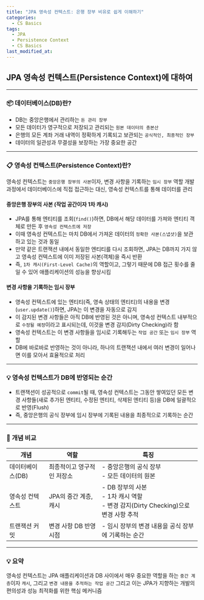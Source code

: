 ```yaml
---
title: "JPA 영속성 컨텍스트: 은행 장부 비유로 쉽게 이해하기"
categories:
  - CS Basics
tags:
  - JPA
  - Persistence Context
  - CS Basics
last_modified_at: 
---
```


## JPA 영속성 컨텍스트(Persistence Context)에 대하여

---

### 📦 데이터베이스(DB)란?

- DB는 중앙은행에서 관리하는 `돈 관리 장부`
- 모든 데이터가 영구적으로 저장되고 관리되는 `원본 데이터의 총본산`
- 은행의 모든 계좌 거래 내역이 정확하게 기록되고 보관되는 `공식적인, 최종적인 장부`
- 데이터의 일관성과 무결성을 보장하는 가장 중요한 공간

---

### 📋 영속성 컨텍스트(Persistence Context)란?

영속성 컨텍스트는 `중앙은행 장부의 사본`이자, 변경 사항을 기록하는 `임시 장부` 역할
개발 과정에서 데이터베이스에 직접 접근하는 대신, 영속성 컨텍스트를 통해 데이터를 관리

#### 중앙은행 장부의 사본 (작업 공간이자 1차 캐시)

- JPA를 통해 엔티티를 조회(`find()`)하면, DB에서 해당 데이터를 가져와 엔티티 객체로 만든 후 `영속성 컨텍스트에 저장`
- 이때 영속성 컨텍스트는 마치 DB에서 가져온 데이터의 `정확한 사본(스냅샷)`을 보관하고 있는 것과 동일
- 만약 같은 트랜잭션 내에서 동일한 엔티티를 다시 조회하면, JPA는 DB까지 가지 않고 영속성 컨텍스트에 이미 저장된 사본(객체)을 즉시 반환
- 즉, `1차 캐시(First-Level Cache)`의 역할이고, 그렇기 때문에  DB 접근 횟수를 줄일 수 있어 애플리케이션의 성능을 향상시킴

#### 변경 사항을 기록하는 임시 장부

- 영속성 컨텍스트에 있는 엔티티(즉, 영속 상태의 엔티티)의 내용을 변경(`user.update()`)하면, JPA는 이 변경을 자동으로 감지
- 이 감지된 변경 사항들은 아직 DB에 반영된 것은 아니며, 영속성 컨텍스트 내부적으로 `수정될 예정`이라고 표시되는데, 이것을 변경 감지(Dirty Checking)라 함
- 영속성 컨텍스트는 이 변경 사항들을 임시로 기록해두는 `작업 공간` 또는 `임시 장부` 역할
- DB에 바로바로 반영하는 것이 아니라, 하나의 트랜잭션 내에서 여러 변경이 일어나면 이를 모아서 효율적으로 처리

---

### 💡 영속성 컨텍스트가 DB에 반영되는 순간

- 트랜잭션이 성공적으로 `commit`될 때, 영속성 컨텍스트는 그동안 쌓여있던 모든 변경 사항들(새로 추가된 엔티티, 수정된 엔티티, 삭제된 엔티티 등)을 DB에 일괄적으로 반영(Flush)
- 즉, 중앙은행의 공식 장부에 임시 장부에 기록된 내용을 최종적으로 기록하는 순간

---

### 🔄 개념 비교

| 개념               | 역할                       | 특징                                                                |
|--------------------|----------------------------|---------------------------------------------------------------------|
| 데이터베이스(DB) | 최종적이고 영구적인 저장소 | - 중앙은행의 공식 장부 <br> - 모든 데이터의 원본                  |
| 영속성 컨텍스트  | JPA의 중간 계층, 캐시      | - DB 장부의 사본 <br> - 1차 캐시 역할 <br> - 변경 감지(Dirty Checking)으로 변경 사항 추적 |
| 트랜잭션 커밋  | 변경 사항 DB 반영 시점     | - 임시 장부의 변경 내용을 공식 장부에 기록하는 순간               |

---

### 💡 요약

영속성 컨텍스트는 JPA 애플리케이션과 DB 사이에서 매우 중요한 역할을 하는 `중간 계층`이자 `캐시`, 그리고 `변경 내용을 추적하는 작업 공간`
그리고 이는 JPA가 지향하는 개발의 편의성과 성능 최적화를 위한 핵심 메커니즘

